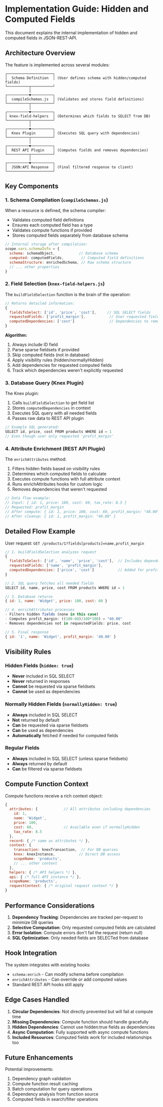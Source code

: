 # Implementation Guide: Hidden and Computed Fields

This document explains the internal implementation of hidden and computed fields in JSON-REST-API.

## Architecture Overview

The feature is implemented across several modules:

```
┌─────────────────────┐
│  Schema Definition  │ (User defines schema with hidden/computed fields)
└──────────┬──────────┘
           │
┌──────────▼──────────┐
│  compileSchemas.js  │ (Validates and stores field definitions)
└──────────┬──────────┘
           │
┌──────────▼──────────┐
│ knex-field-helpers  │ (Determines which fields to SELECT from DB)
└──────────┬──────────┘
           │
┌──────────▼──────────┐
│  Knex Plugin        │ (Executes SQL query with dependencies)
└──────────┬──────────┘
           │
┌──────────▼──────────┐
│  REST API Plugin    │ (Computes fields and removes dependencies)
└──────────┬──────────┘
           │
┌──────────▼──────────┐
│  JSON:API Response  │ (Final filtered response to client)
└─────────────────────┘
```

## Key Components

### 1. Schema Compilation (`compileSchemas.js`)

When a resource is defined, the schema compiler:
- Validates computed field definitions
- Ensures each computed field has a type
- Validates compute functions if provided
- Stores computed fields separately from database schema

```javascript
// Internal storage after compilation:
scope.vars.schemaInfo = {
  schema: schemaObject,           // Database schema
  computed: computedFields,        // Computed field definitions
  schemaStructure: enrichedSchema, // Raw schema structure
  // ... other properties
}
```

### 2. Field Selection (`knex-field-helpers.js`)

The `buildFieldSelection` function is the brain of the operation:

```javascript
// Returns detailed information:
{
  fieldsToSelect: ['id', 'price', 'cost'],     // SQL SELECT fields
  requestedFields: ['profit_margin'],           // User requested fields
  computedDependencies: ['cost']                // Dependencies to remove
}
```

**Algorithm:**
1. Always include ID field
2. Parse sparse fieldsets if provided
3. Skip computed fields (not in database)
4. Apply visibility rules (hidden/normallyHidden)
5. Add dependencies for requested computed fields
6. Track which dependencies weren't explicitly requested

### 3. Database Query (Knex Plugin)

The Knex plugin:
1. Calls `buildFieldSelection` to get field list
2. Stores `computedDependencies` in context
3. Executes SQL query with all needed fields
4. Passes raw data to REST API plugin

```javascript
// Example SQL generated:
SELECT id, price, cost FROM products WHERE id = 1
// Even though user only requested 'profit_margin'
```

### 4. Attribute Enrichment (REST API Plugin)

The `enrichAttributes` method:
1. Filters hidden fields based on visibility rules
2. Determines which computed fields to calculate
3. Executes compute functions with full attribute context
4. Runs enrichAttributes hooks for custom logic
5. Removes dependencies that weren't requested

```javascript
// Data flow example:
// Input: { id: 1, price: 100, cost: 60, tax_rate: 8.5 }
// Requested: profit_margin
// After compute: { id: 1, price: 100, cost: 60, profit_margin: "40.00" }
// After cleanup: { id: 1, profit_margin: "40.00" }
```

## Detailed Flow Example

User request: `GET /products/1?fields[products]=name,profit_margin`

```javascript
// 1. buildFieldSelection analyzes request
{
  fieldsToSelect: ['id', 'name', 'price', 'cost'],  // Includes dependencies
  requestedFields: ['name', 'profit_margin'],
  computedDependencies: ['price', 'cost']           // Added for profit_margin
}

// 2. SQL query fetches all needed fields
SELECT id, name, price, cost FROM products WHERE id = 1

// 3. Database returns
{ id: 1, name: 'Widget', price: 100, cost: 60 }

// 4. enrichAttributes processes
- Filters hidden fields (none in this case)
- Computes profit_margin: ((100-60)/100*100) = "40.00"
- Removes dependencies not in requestedFields: price, cost

// 5. Final response
{ id: '1', name: 'Widget', profit_margin: '40.00' }
```

## Visibility Rules

### Hidden Fields (`hidden: true`)
- **Never** included in SQL SELECT
- **Never** returned in responses
- **Cannot** be requested via sparse fieldsets
- **Cannot** be used as dependencies

### Normally Hidden Fields (`normallyHidden: true`)
- **Always** included in SQL SELECT
- **Not** returned by default
- **Can** be requested via sparse fieldsets
- **Can** be used as dependencies
- **Automatically** fetched if needed for computed fields

### Regular Fields
- **Always** included in SQL SELECT (unless sparse fieldsets)
- **Always** returned by default
- **Can** be filtered via sparse fieldsets

## Compute Function Context

Compute functions receive a rich context object:

```javascript
{
  attributes: {            // All attributes including dependencies
    id: 1,
    name: 'Widget',
    price: 100,
    cost: 60,              // Available even if normallyHidden
    tax_rate: 8.5
  },
  record: { /* same as attributes */ },
  context: {
    transaction: knexTransaction,  // For DB queries
    knex: knexInstance,           // Direct DB access
    scopeName: 'products',
    // ... other context
  },
  helpers: { /* API helpers */ },
  api: { /* full API instance */ },
  scopeName: 'products',
  requestContext: { /* original request context */ }
}
```

## Performance Considerations

1. **Dependency Tracking**: Dependencies are tracked per-request to minimize DB queries
2. **Selective Computation**: Only requested computed fields are calculated
3. **Error Isolation**: Compute errors don't fail the request (return null)
4. **SQL Optimization**: Only needed fields are SELECTed from database

## Hook Integration

The system integrates with existing hooks:

- `schema:enrich` - Can modify schema before compilation
- `enrichAttributes` - Can override or add computed values
- Standard REST API hooks still apply

## Edge Cases Handled

1. **Circular Dependencies**: Not directly prevented but will fail at compute time
2. **Missing Dependencies**: Compute function should handle gracefully
3. **Hidden Dependencies**: Cannot use hidden:true fields as dependencies
4. **Async Computation**: Fully supported with async compute functions
5. **Included Resources**: Computed fields work for included relationships too

## Future Enhancements

Potential improvements:
1. Dependency graph validation
2. Compute function result caching
3. Batch computation for query operations
4. Dependency analysis from function source
5. Computed fields in search/filter operations